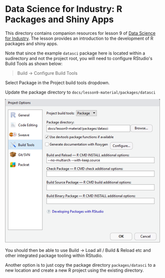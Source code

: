 # Data Science for Industry: R Packages and Shiny Apps

This directory contains companion resources for lesson 9 of [Data Science for Industry](https://github.com/iandurbach/datasci-fi). The lesson provides an introduction to the development of R packages and shiny apps.

Note that since the example `datasci` package here is located within a sudirectory and not the project root, you will need to configure RStudio's Build Tools as shown below:

> Build -> Configure Build Tools

Select Package in the Project build tools dropdown.

Update the package directory to `docs/lesson9-material/packages/datasci`

![](project_options.png)

You should then be able to use Build -> Load all / Build & Reload etc and other integrated package tooling within RStudio.

Another option is to just copy the package directory `packages/datasci` to a new location and create a new R project using the existing directory.

